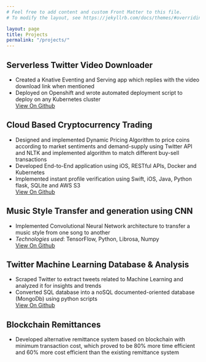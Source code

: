 ```yaml
---
# Feel free to add content and custom Front Matter to this file.
# To modify the layout, see https://jekyllrb.com/docs/themes/#overriding-theme-defaults

layout: page
title: Projects
permalink: "/projects/"
---
```



## Serverless Twitter Video Downloader
- Created a Knative Eventing and Serving app which replies with the video download link when mentioned
- Deployed on Openshift and wrote automated deployment script to deploy on any Kubernetes cluster<br/>
[View On Github](https://praa.tk/sless)

## Cloud Based Cryptocurrency Trading 
- Designed and implemented Dynamic Pricing Algorithm to price coins according to market sentiments and demand-supply using Twitter API and NLTK and implemented algorithm to match different buy-sell transactions
- Developed End-to-End application using iOS, RESTful APIs, Docker and Kubernetes
- Implemented instant profile verification using Swift, iOS, Java, Python flask, SQLite and AWS S3<br/>
[View On Github](https://praa.tk/crypto)

## Music Style Transfer and generation using CNN
- Implemented Convolutional Neural Network architecture to transfer a music style from one song to another
- _Technologies used_: TensorFlow, Python, Librosa, Numpy<br/>
[View On Github](https://praa.tk/music)

## Twitter Machine Learning Database &amp; Analysis 
- Scraped Twitter to extract tweets related to Machine Learning and analyzed it for insights and trends
- Converted SQL database into a noSQL documented-oriented database (MongoDb) using python scripts<br/>
[View On Github](https://praa.tk/tmldb)

## Blockchain Remittances
- Developed alternative remittance system based on blockchain with minimum transaction cost, which proved to be 80% more time efficient and 60% more cost efficient than the existing remittance system<br/>
